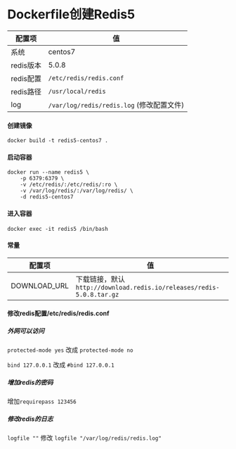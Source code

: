 Dockerfile创建Redis5
====

配置项 | 值  
-|-
系统 | centos7
redis版本 | 5.0.8
redis配置 | `/etc/redis/redis.conf`
redis路径 | `/usr/local/redis`
log | `/var/log/redis/redis.log`  (修改配置文件)

#### 创建镜像
```
docker build -t redis5-centos7 .
```

#### 启动容器
```
docker run --name redis5 \
    -p 6379:6379 \
    -v /etc/redis/:/etc/redis/:ro \
    -v /var/log/redis/:/var/log/redis/ \
    -d redis5-centos7
```

#### 进入容器
```
docker exec -it redis5 /bin/bash
```

#### 常量
配置项 | 值  
-|-
DOWNLOAD_URL | 下载链接，默认`http://download.redis.io/releases/redis-5.0.8.tar.gz`

#### 修改redis配置/etc/redis/redis.conf
##### 外网可以访问
`protected-mode yes` 改成 `protected-mode no`

`bind 127.0.0.1` 改成 `#bind 127.0.0.1`

##### 增加redis的密码
增加`requirepass 123456`

##### 修改redis的日志
`logfile ""` 修改 `logfile "/var/log/redis/redis.log"`
